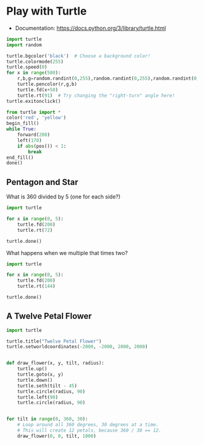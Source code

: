 # Play with Turtle

* Documentation: https://docs.python.org/3/library/turtle.html

```python
import turtle
import random

turtle.bgcolor('black')  # Choose a background color!
turtle.colormode(255)
turtle.speed(0)
for x in range(500):
    r,b,g=random.randint(0,255),random.randint(0,255),random.randint(0,255)
    turtle.pencolor(r,g,b)
    turtle.fd(x+50)
    turtle.rt(91)  # Try changing the "right-turn" angle here!
turtle.exitonclick()
```

```python
from turtle import *
color('red', 'yellow')
begin_fill()
while True:
    forward(200)
    left(170)
    if abs(pos()) < 1:
        break
end_fill()
done()
```

## Pentagon and Star

What is 360 divided by 5 (one for each side?)

```python
import turtle

for x in range(0, 5):
    turtle.fd(200)
    turtle.rt(72)

turtle.done()
```

What happens when we multiple that times two?

```python
import turtle

for x in range(0, 5):
    turtle.fd(200)
    turtle.rt(144)

turtle.done()
```

## A Twelve Petal Flower

```python
import turtle

turtle.title("Twelve Petal Flower")
turtle.setworldcoordinates(-2000, -2000, 2000, 2000)


def draw_flower(x, y, tilt, radius):
    turtle.up()
    turtle.goto(x, y)
    turtle.down()
    turtle.seth(tilt - 45)
    turtle.circle(radius, 90)
    turtle.left(90)
    turtle.circle(radius, 90)


for tilt in range(0, 360, 30):
    # Loop around all 360 degrees, 30 degrees at a time.
    # This will create 12 petals, because 360 / 30 == 12.
    draw_flower(0, 0, tilt, 1000)
```
